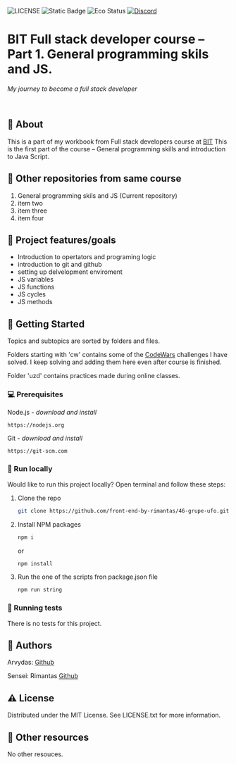 
![LICENSE](https://img.shields.io/badge/license-MIT-blue.svg?style=flat-square)
![Static Badge](https://img.shields.io/badge/%20Coffe-Free-yellow)
![Eco Status](https://img.shields.io/badge/ECO-Friendly-green.svg)
[![Discord](https://discord.com/api/guilds/571393319201144843/widget.png)](https://discord.gg/dRwW4rw)

# BIT Full stack developer course – Part 1. General programming skils and JS.

_My journey to become a full stack developer_

<br>

## 🌟 About

This is a part of my workbook from Full stack developers course at [BIT](https://bit.lt/)
This is the first part of the course – General programming skills and introduction to Java Script.

## 🧭 Other repositories from same  course
1. General programming skils and JS (Current repository)
2. item two
3. item three
4. item four

## 🎯 Project features/goals

- Introduction to opertators and programing logic
- introduction to git and github
- setting up delvelopment enviroment
- JS variables
- JS functions
- JS cycles
- JS methods
  
## 🧰 Getting Started
Topics and subtopics are sorted by folders and files.

Folders starting with 'cw' contains some of the [CodeWars](https://www.codewars.com/users/madrakas) challenges I have solved. I keep solving and adding them here even after course is finished.

Folder 'uzd' contains practices made during online classes.

### 💻 Prerequisites

Node.js - _download and install_

```
https://nodejs.org
```

Git - _download and install_

```
https://git-scm.com
```

### 🏃 Run locally

Would like to run this project locally? Open terminal and follow these steps:

1. Clone the repo
    ```sh
    git clone https://github.com/front-end-by-rimantas/46-grupe-ufo.git
    ```
2. Install NPM packages
    ```sh
    npm i
    ```
    or
    ```sh
    npm install
    ```
3. Run the one of the scripts fron package.json file
    ```sh
    npm run string
    ```

### 🧪 Running tests

There is no tests for this project.

## 🎅 Authors

Arvydas: [Github](https://github.com/madrakas)

Sensei: Rimantas [Github](https://github.com/belauzas)

## ⚠️ License

Distributed under the MIT License. See LICENSE.txt for more information.

## 🔗 Other resources

No other resouces.
